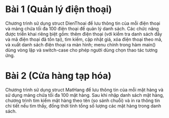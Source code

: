 # Bài 1 (Quản lý điện thoại)
Chương trình sử dụng struct DienThoai để lưu thông tin của mỗi điện thoại và mảng chứa tối đa 100 điện thoại để quản lý danh sách. Các chức năng được triển khai riêng biệt gồm: thêm điện thoại (với kiểm tra danh sách đầy và mã điện thoại đã tồn tại), tìm kiếm, cập nhật giá, xóa điện thoại theo mã, và xuất danh sách điện thoại ra màn hình; menu chính trong hàm main() dùng vòng lặp và switch-case cho phép người dùng chọn thao tác tương ứng.

# Bài 2 (Cửa hàng tạp hóa)
Chương trình sử dụng struct MatHang để lưu thông tin của mỗi mặt hàng và sử dụng mảng chứa tối đa 100 mặt hàng. Sau khi nhập danh sách mặt hàng, chương trình tìm kiếm mặt hàng theo tên (so sánh chuỗi) và in ra thông tin chi tiết nếu tìm thấy, đồng thời tính tổng số lượng các mặt hàng trong danh sách.
